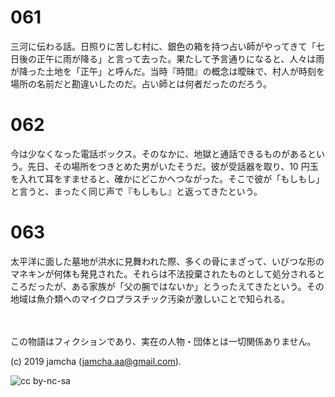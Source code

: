 

# 061

三河に伝わる話。日照りに苦しむ村に、銀色の箱を持つ占い師がやってきて「七日後の正午に雨が降る」と言って去った。果たして予言通りになると、人々は雨が降った土地を「正午」と呼んだ。当時『時間』の概念は曖昧で、村人が時刻を場所の名前だと勘違いしたのだ。占い師とは何者だったのだろう。  


# 062

今は少なくなった電話ボックス。そのなかに、地獄と通話できるものがあるという。先日、その場所をつきとめた男がいたそうだ。彼が受話器を取り、10 円玉を入れて耳をすませると、確かにどこかへつながった。そこで彼が「もしもし」と言うと、まったく同じ声で『もしもし』と返ってきたという。  

# 063

太平洋に面した墓地が洪水に見舞われた際、多くの骨にまざって、いびつな形のマネキンが何体も発見された。それらは不法投棄されたものとして処分されるところだったが、ある家族が「父の腕ではないか」とうったえてきたという。その地域は魚介類へのマイクロプラスチック汚染が激しいことで知られる。 

<br>  
<br>  
この物語はフィクションであり、実在の人物・団体とは一切関係ありません。  

(c) 2019 jamcha (jamcha.aa@gmail.com).  

![cc by-nc-sa](https://i.creativecommons.org/l/by-nc-sa/4.0/88x31.png)  

